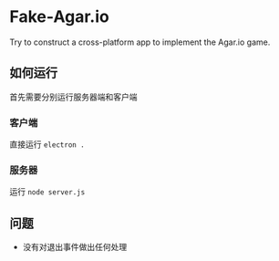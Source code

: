 # Fake-Agar.io
Try to construct a cross-platform app to implement the Agar.io game.

## 如何运行
首先需要分别运行服务器端和客户端
### 客户端
直接运行 `electron .`

### 服务器
运行 `node server.js`


## 问题
-   没有对退出事件做出任何处理
